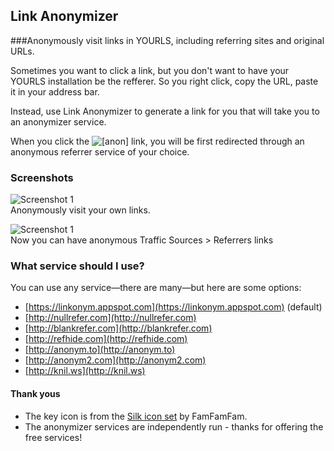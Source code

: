 ## Link Anonymizer
###Anonymously visit links in YOURLS, including referring sites and original URLs.

Sometimes you want to click a link, but you don't want to have your YOURLS installation be the refferer. So you right click, copy the URL, paste it in your address bar. 

Instead, use Link Anonymizer to generate a link for you that will take you to an anonymizer service.

When you click the ![[anon]](https://raw.github.com/katzwebservices/YOURLS-Link-Anonymizer/master/key_go.png) link, you will be first redirected through an anonymous referrer service of your choice.

### Screenshots

![Screenshot 1](https://raw.github.com/katzwebservices/YOURLS-Link-Anonymizer/master/screenshot-1.png "On the main admin table")  
Anonymously visit your own links.

![Screenshot 1](https://raw.github.com/katzwebservices/YOURLS-Link-Anonymizer/master/screenshot-1.png "On the main admin table")  
Now you can have anonymous Traffic Sources > Referrers links

### What service should I use?
You can use any service&mdash;there are many&mdash;but here are some options:

* [https://linkonym.appspot.com](https://linkonym.appspot.com) (default)
* [http://nullrefer.com](http://nullrefer.com)
* [http://blankrefer.com](http://blankrefer.com)
* [http://refhide.com](http://refhide.com)
* [http://anonym.to](http://anonym.to)
* [http://anonym2.com](http://anonym2.com)
* [http://knil.ws](http://knil.ws)


#### Thank yous
* The key icon is from the [Silk icon set](http://www.famfamfam.com/lab/icons/silk/) by FamFamFam. 
* The anonymizer services are independently run - thanks for offering the free services!